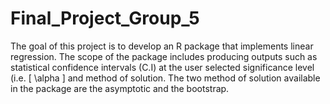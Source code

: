 # Final_Project_Group_5

The goal of this project is to develop an R package that implements linear regression. The scope of the package includes producing outputs such as statistical confidence intervals (C.I) at the user selected significance level (i.e. \[ \alpha \] and method of solution. The two method of solution available in the package are the asymptotic and the bootstrap.
